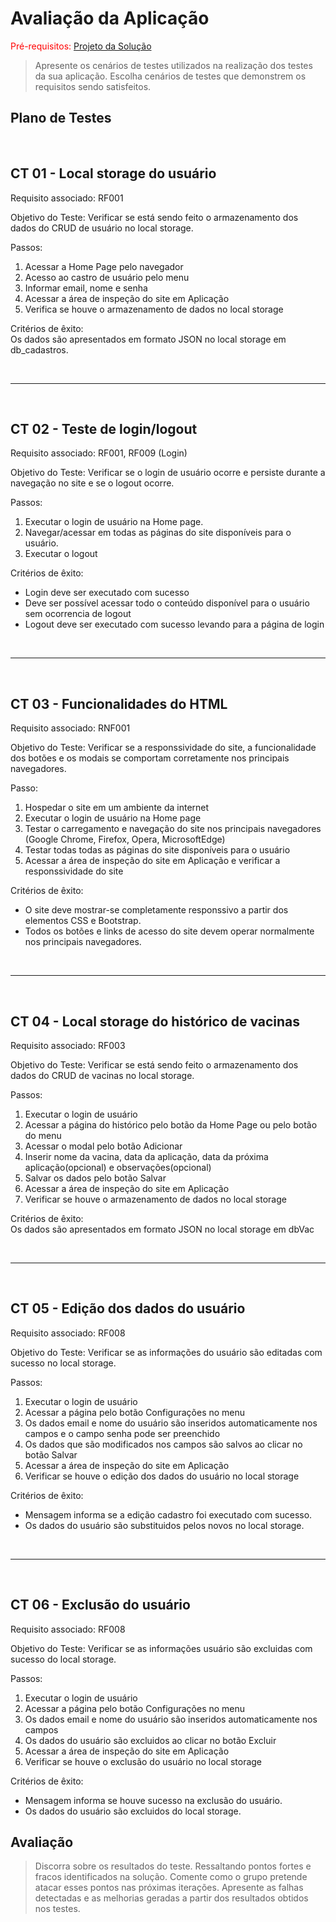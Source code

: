 # Avaliação da Aplicação

<span style="color:red">Pré-requisitos: <a href="6-Implementação.md"> Projeto da Solução</a></span>


> Apresente os cenários de testes utilizados na realização dos testes da
> sua aplicação. Escolha cenários de testes que demonstrem os requisitos
> sendo satisfeitos.

## Plano de Testes
<br>

CT 01 - Local storage do usuário
-------
Requisito associado: RF001

Objetivo do Teste: Verificar se está sendo feito o armazenamento dos dados do CRUD de usuário no local storage.

Passos:
1. Acessar a Home Page pelo navegador
2. Acesso ao castro de usuário pelo menu
3. Informar email, nome e senha
4. Acessar a área de inspeção do site em Aplicação
5. Verifica se houve o armazenamento de dados no local storage

Critérios de êxito: <br>
Os dados são apresentados em formato JSON no local storage em db_cadastros.

<br>
<hr>
<br>

CT 02 - Teste de login/logout
----------
Requisito associado: RF001, RF009 (Login)

Objetivo do Teste: Verificar se o login de usuário ocorre e persiste durante a navegação no site e se o logout ocorre.

Passos:
1. Executar o login de usuário na Home page.
2. Navegar/acessar em todas as páginas do site disponíveis para o usuário.
3. Executar o logout

Critérios de êxito: 
- Login deve ser executado com sucesso
- Deve ser possível acessar todo o conteúdo disponível para o usuário sem ocorrencia de logout
- Logout deve ser executado com sucesso levando para a página de login

<br>
<hr>
<br>

CT 03 - Funcionalidades do HTML
---------------------------
Requisito associado: RNF001

Objetivo do Teste: Verificar se a responssividade do site, a funcionalidade dos botões e os modais se comportam corretamente nos principais navegadores.

Passo:
1. Hospedar o site em um ambiente da internet
2. Executar o login de usuário na Home page
3. Testar o carregamento e navegação do site nos principais navegadores (Google Chrome, Firefox, Opera, MicrosoftEdge)
4. Testar todas  todas as páginas do site disponíveis para o usuário
5. Acessar a área de inspeção do site em Aplicação e verificar a responssividade do site

Critérios de êxito: 
- O site deve mostrar-se completamente responssivo a partir dos elementos CSS e Bootstrap.
- Todos os botões e links de acesso do site devem operar normalmente nos principais navegadores.

<br>
<hr>
<br>

CT 04 - Local storage do histórico de vacinas
---------------
Requisito associado: RF003

Objetivo do Teste: Verificar se está sendo feito o armazenamento dos dados do CRUD de vacinas no local storage.

Passos:
1. Executar o login de usuário
2. Acessar a página do histórico pelo botão da Home Page ou pelo botão do menu
3. Acessar o modal pelo botão Adicionar
4. Inserir nome da vacina, data da aplicação, data da próxima aplicação(opcional) e observações(opcional)
5. Salvar os dados pelo botão Salvar
6. Acessar a área de inspeção do site em Aplicação
7. Verificar se houve o armazenamento de dados no local storage

Critérios de êxito: <br>
Os dados são apresentados em formato JSON no local storage em dbVac

<br>
<hr>
<br>

CT 05 - Edição dos dados do usuário
-----------------
Requisito associado: RF008

Objetivo do Teste: Verificar se as informações do usuário são editadas com sucesso no local storage.

Passos:
1. Executar o login de usuário
2. Acessar a página pelo botão Configurações no menu
3. Os dados email e nome do usuário são inseridos automaticamente nos campos e o campo senha pode ser preenchido 
4. Os dados que são modificados nos campos são salvos ao clicar no botão Salvar
5. Acessar a área de inspeção do site em Aplicação
6. Verificar se houve o edição dos dados do usuário no local storage 

Critérios de êxito: 
- Mensagem informa se a edição cadastro foi executado com sucesso.
- Os dados do usuário são substituidos pelos novos no local storage.

<br>
<hr>
<br>


CT 06 - Exclusão do usuário
-----------------
Requisito associado: RF008

Objetivo do Teste: Verificar se as informações usuário são excluidas com sucesso do local storage.

Passos:
1. Executar o login de usuário
2. Acessar a página pelo botão Configurações no menu
3. Os dados email e nome do usuário são inseridos automaticamente nos campos
4. Os dados do usuário são excluidos ao clicar no botão Excluir
5. Acessar a área de inspeção do site em Aplicação
6. Verificar se houve o exclusão do usuário no local storage 

Critérios de êxito: 
- Mensagem informa se houve sucesso na exclusão do usuário.
- Os dados do usuário são excluidos do local storage.

## Avaliação

> Discorra sobre os resultados do teste. Ressaltando pontos fortes e
> fracos identificados na solução. Comente como o grupo pretende atacar
> esses pontos nas próximas iterações. Apresente as falhas detectadas e
> as melhorias geradas a partir dos resultados obtidos nos testes.
